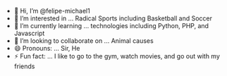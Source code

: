 - 👋 Hi, I’m @felipe-michael1
- 👀 I’m interested in ... Radical Sports including Basketball and Soccer
- 🌱 I’m currently learning ... technologies including Python, PHP, and Javascript
- 💞️ I’m looking to collaborate on ... Animal causes
- 😄 Pronouns: ... Sir, He
- ⚡ Fun fact: ... I like to go to the gym, watch movies, and go out with my friends
